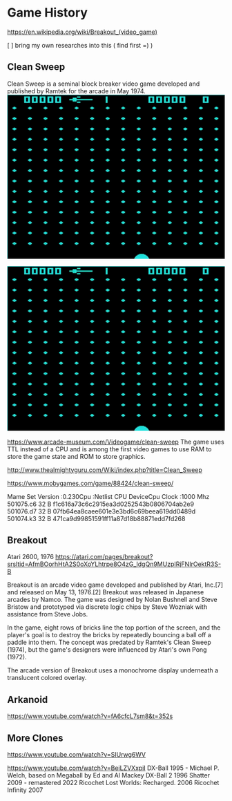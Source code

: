 # Game History

https://en.wikipedia.org/wiki/Breakout_(video_game)

[ ] bring my own researches into this ( find first =) )

## Clean Sweep

Clean Sweep is a seminal block breaker video game developed and published by Ramtek for the arcade in May 1974.
![18131824-clean-sweep-arcade-player-1-start.png](18131824-clean-sweep-arcade-player-1-start.png)

![18131824-clean-sweep-arcade-player-1-start.png](18131824-clean-sweep-arcade-player-1-start.png)

https://www.arcade-museum.com/Videogame/clean-sweep
The game uses TTL instead of a CPU and is among the first video games to use RAM to store the game state and ROM to
store graphics.

http://www.thealmightyguru.com/Wiki/index.php?title=Clean_Sweep

https://www.mobygames.com/game/88424/clean-sweep/

Mame Set Version :0.230Cpu :Netlist CPU DeviceCpu Clock :1000 Mhz
501075.c6 32 B f1c616a73c6c2915ea3d0252543b0806704ab2e9
501076.d7 32 B 07fb64ea8caee601e3e3bd6c69beea619dd0489d
501074.k3 32 B 471ca9d99851591ff11a87d18b88871edd7fd268

## Breakout

Atari 2600, 1976
https://atari.com/pages/breakout?srsltid=AfmBOorhHtA2S0oXoYLhtrpe8O4zG_ldgQn9MUzpIRjFNIrOektR3S-B

Breakout is an arcade video game developed and published by Atari, Inc.[7] and released on May 13, 1976.[2] Breakout was
released in Japanese arcades by Namco. The game was designed by Nolan Bushnell and Steve Bristow and prototyped via
discrete logic chips by Steve Wozniak with assistance from Steve Jobs.

In the game, eight rows of bricks line the top portion of the screen, and the player's goal is to destroy the bricks by
repeatedly bouncing a ball off a paddle into them. The concept was predated by Ramtek's Clean Sweep (1974), but the
game's designers were influenced by Atari's own Pong (1972).

The arcade version of Breakout uses a monochrome display underneath a translucent colored overlay.

## Arkanoid

https://www.youtube.com/watch?v=fA6cfcL7sm8&t=352s

## More Clones

https://www.youtube.com/watch?v=SIUrwg6WV

https://www.youtube.com/watch?v=BeiLZVXxpiI
DX-Ball 1995 - Michael P. Welch, based on Megaball by Ed and Al Mackey
DX-Ball 2 1996
Shatter 2009 - remastered 2022
Ricochet Lost Worlds: Recharged. 2006
Ricochet Infinity 2007
